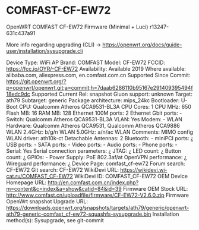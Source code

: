 # COMFAST-CF-EW72
OpenWRT COMFAST CF-EW72 Firmware (Minimal + Luci) r13247-631c437a91

More info regarding upgrading (CLI) -> https://openwrt.org/docs/guide-user/installation/sysupgrade.cli



Device Type:
    WiFi AP
Brand:
    COMFAST
Model:
    CF-EW72
FCCID:
    https://fcc.io/OYR/-CF-EW72
Availability:
    Available 2019
Where available:
    alibaba.com, aliexpress.com, en.comfast.com.cn
Supported Since Commit:
    https://git.openwrt.org/?p=openwrt/openwrt.git;a=commit;h=7daab6286110b95167e291409395494f18edc9dc
Supported Current Rel:
    snapshot
Gluon support:
    unknown
Target:
    ath79
Subtarget:
    generic
Package architecture:
    mips_24kc
Bootloader:
    U-Boot
CPU:
    Qualcomm Atheros QCA9531-BL3A
CPU Cores:
    1
CPU MHz:
    650
Flash MB:
    16
RAM MB:
    128
Ethernet 100M ports:
    2
Ethernet Gbit ports:
    -
Switch:
    Qualcomm Atheros QCA9531-BL3A
VLAN:
    Yes
Modem:
    -
WLAN Hardware:
    Qualcomm Atheros QCA9531, Qualcomm Atheros QCA9886
WLAN 2.4GHz:
    b/g/n
WLAN 5.0GHz:
    a/n/ac
WLAN Comments:
    MIMO config
WLAN driver:
    ath10k-ct
Detachable Antennas:
    2
Bluetooth:
    -
miniPCI ports:
    ¿
USB ports:
    -
SATA ports:
    -
Video ports:
    -
Audio ports:
    -
Phone ports:
    -
Serial:
    Yes
Serial connection parameters:
    ¿
JTAG:
    ¿
LED count:
    ¿
Button count:
    ¿
GPIOs:
    -
Power Supply:
    PoE 802.3af/at
OpenVPN performance:
    ¿
Wireguard performance:
    ¿
Device Page:
    comfast_cf-ew72
Forum search:
    CF-EW72
Git search:
    CF-EW72
WikiDevi URL:
    https://wikidevi.wi-cat.ru/COMFAST_CF-EW72
WikiDevi ID:
    COMFAST_CF-EW72
OEM Device Homepage URL:
    http://en.comfast.com.cn/index.php?m=content&c=index&a=show&catid=84&id=39
Firmware OEM Stock URL:
    http://www.comfast.cn/uploadfile/firmware/CF-EW72-V2.6.0.zip
Firmware OpenWrt snapshot Upgrade URL:
    https://downloads.openwrt.org/snapshots/targets/ath79/generic/openwrt-ath79-generic-comfast_cf-ew72-squashfs-sysupgrade.bin
Installation method(s):
    Sysupgrade, see git-commit
